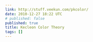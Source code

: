 ```yaml
---
link: http://stuff.veekun.com/pkcolor/
date: 2010-12-27 18:22 UTC
# published: false
published: true
title: Kecleon Color Theory
tags: []
---
```



